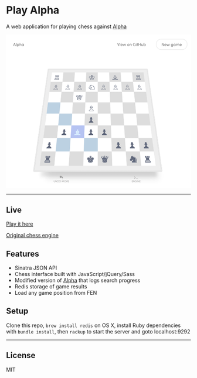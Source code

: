 # Play Alpha

A web application for playing chess against [Alpha](https://github.com/smichaelrogers/alpha)

[![ui](./screen.png)](https://www.playalpha.xyz)

---

## Live
[Play it here](http://www.playalpha.xyz)

[Original chess engine](https://github.com/smichaelrogers/alpha)



## Features
- Sinatra JSON API
- Chess interface built with JavaScript/jQuery/Sass
- Modified version of [Alpha](https://github.com/smichaelrogers/alpha) that logs search progress
- Redis storage of game results
- Load any game position from FEN


## Setup
Clone this repo, `brew install redis` on OS X, install Ruby dependencies with `bundle install`, then `rackup` to start the server and goto localhost:9292

---

## License
MIT
